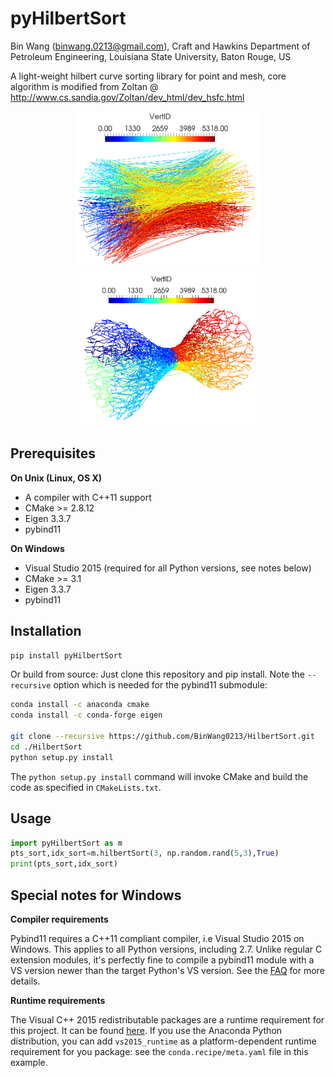 pyHilbertSort
==============================================================================================
Bin Wang (binwang.0213@gmail.com), Craft and Hawkins Department of Petroleum Engineering, Louisiana State University, Baton Rouge, US

A light-weight hilbert curve sorting library for point and mesh, core algorithm is modified from Zoltan @ http://www.cs.sandia.gov/Zoltan/dev_html/dev_hsfc.html

<p align="center">
  <img src = "https://github.com/BinWang0213/HilbertSort/blob/master/examples/OrigOrder.png" height="250">
  <img src = "https://github.com/BinWang0213/HilbertSort/blob/master/examples/Reorder.png" height="250">
</p>

## Prerequisites

**On Unix (Linux, OS X)**

* A compiler with C++11 support
* CMake >= 2.8.12
* Eigen 3.3.7
* pybind11

**On Windows**

* Visual Studio 2015 (required for all Python versions, see notes below)
* CMake >= 3.1
* Eigen 3.3.7
* pybind11


## Installation

```bash
pip install pyHilbertSort
```

Or build from source: Just clone this repository and pip install. Note the `--recursive` option which is
needed for the pybind11 submodule:

```bash
conda install -c anaconda cmake
conda install -c conda-forge eigen

git clone --recursive https://github.com/BinWang0213/HilbertSort.git
cd ./HilbertSort
python setup.py install 
```

The `python setup.py install` command will
invoke CMake and build the code as specified in `CMakeLists.txt`.

## Usage

```python
import pyHilbertSort as m
pts_sort,idx_sort=m.hilbertSort(3, np.random.rand(5,3),True)
print(pts_sort,idx_sort)
```

## Special notes for Windows

**Compiler requirements**

Pybind11 requires a C++11 compliant compiler, i.e Visual Studio 2015 on Windows.
This applies to all Python versions, including 2.7. Unlike regular C extension
modules, it's perfectly fine to compile a pybind11 module with a VS version newer
than the target Python's VS version. See the [FAQ] for more details.

**Runtime requirements**

The Visual C++ 2015 redistributable packages are a runtime requirement for this
project. It can be found [here][vs2015_runtime]. If you use the Anaconda Python
distribution, you can add `vs2015_runtime` as a platform-dependent runtime
requirement for you package: see the `conda.recipe/meta.yaml` file in this example.


[FAQ]: http://pybind11.rtfd.io/en/latest/faq.html#working-with-ancient-visual-studio-2009-builds-on-windows
[vs2015_runtime]: https://www.microsoft.com/en-us/download/details.aspx?id=48145
